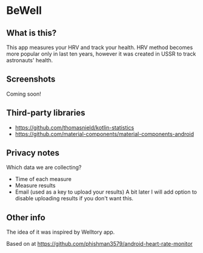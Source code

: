 # BeWell
## What is this?
This app measures your HRV and track your health. HRV method becomes more popular only in last ten years, however it was created in USSR to track astronauts' health.
## Screenshots
Coming soon!
## Third-party libraries
- https://github.com/thomasnield/kotlin-statistics
- https://github.com/material-components/material-components-android
## Privacy notes
Which data we are collecting?
- Time of each measure
- Measure results 
- Email (used as a key to upload your results)
A bit later I will add option to disable uploading results if you don't want this.
## Other info
The idea of it was inspired by Welltory app.

Based on at https://github.com/phishman3579/android-heart-rate-monitor
